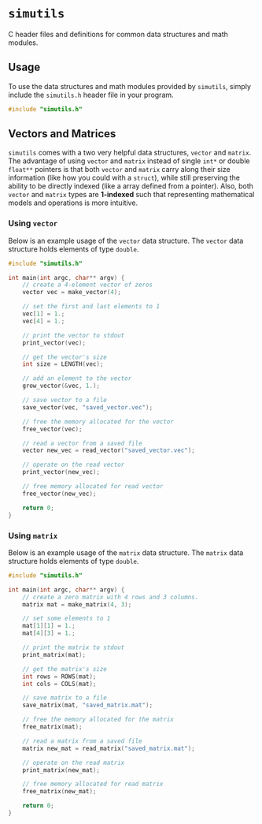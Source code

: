 # `simutils`

C header files and definitions for common data structures and math modules.

## Usage

To use the data structures and math modules provided by `simutils`, simply include the `simutils.h` header file in your program.

```c
#include "simutils.h"
```

## Vectors and Matrices

`simutils` comes with a two very helpful data structures, `vector` and `matrix`. The advantage of using `vector` and `matrix` instead of single `int*` or double `float**` pointers is that both `vector` and `matrix` carry along their size information (like how you could with a `struct`), while still preserving the ability to be directly indexed (like a array defined from a pointer). Also, both `vector` and `matrix` types are **1-indexed** such that representing mathematical models and operations is more intuitive.

### Using `vector`

Below is an example usage of the `vector` data structure. The `vector` data structure holds elements of type `double`.

```c
#include "simutils.h"

int main(int argc, char** argv) {
    // create a 4-element vector of zeros
    vector vec = make_vector(4);

    // set the first and last elements to 1
    vec[1] = 1.;
    vec[4] = 1.;

    // print the vector to stdout
    print_vector(vec);

    // get the vector's size
    int size = LENGTH(vec);

    // add an element to the vector
    grow_vector(&vec, 1.);

    // save vector to a file
    save_vector(vec, "saved_vector.vec");

    // free the memory allocated for the vector
    free_vector(vec);

    // read a vector from a saved file
    vector new_vec = read_vector("saved_vector.vec");

    // operate on the read vector
    print_vector(new_vec);

    // free memory allocated for read vector
    free_vector(new_vec);

    return 0;
}
```

### Using `matrix`

Below is an example usage of the `matrix` data structure. The `matrix` data structure holds elements of type `double`.

```c
#include "simutils.h"

int main(int argc, char** argv) {
    // create a zero matrix with 4 rows and 3 columns.
    matrix mat = make_matrix(4, 3);

    // set some elements to 1
    mat[1][1] = 1.;
    mat[4][3] = 1.;

    // print the matrix to stdout
    print_matrix(mat);

    // get the matrix's size
    int rows = ROWS(mat);
    int cols = COLS(mat);

    // save matrix to a file
    save_matrix(mat, "saved_matrix.mat");

    // free the memory allocated for the matrix
    free_matrix(mat);

    // read a matrix from a saved file
    matrix new_mat = read_matrix("saved_matrix.mat");

    // operate on the read matrix
    print_matrix(new_mat);

    // free memory allocated for read matrix
    free_matrix(new_mat);

    return 0;
}
```

